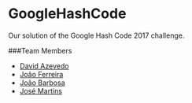 # GoogleHashCode

Our solution of the Google Hash Code 2017 challenge.


###Team Members

* [David Azevedo](https://github.com/PeaceOff) 
* [João Ferreira](https://github.com/joaocsf)
* [João Barbosa](https://github.com/bmpj13)
* [José Martins](https://github.com/JoseLuisMartins) 
